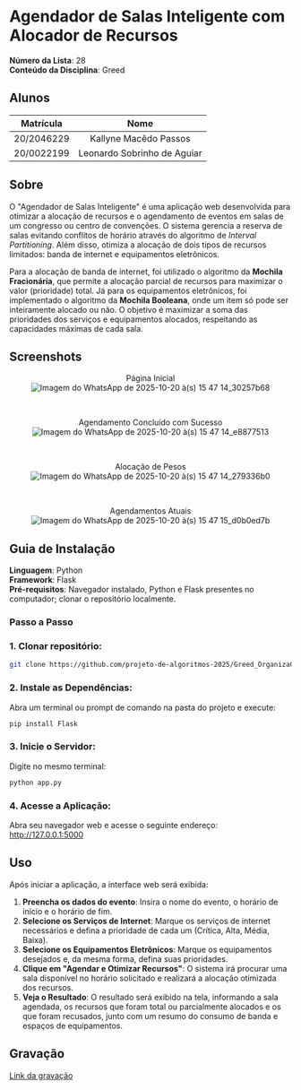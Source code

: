 # Agendador de Salas Inteligente com Alocador de Recursos

**Número da Lista**: 28<br>
**Conteúdo da Disciplina**: Greed<br>

## Alunos
| Matrícula | Nome |  
|:----------:|:---------------------------:|  
| 20/2046229 | Kallyne Macêdo Passos |  
| 20/0022199 | Leonardo Sobrinho de Aguiar | 

## Sobre 

O "Agendador de Salas Inteligente" é uma aplicação web desenvolvida para otimizar a alocação de recursos e o agendamento de eventos em salas de um congresso ou centro de convenções. O sistema gerencia a reserva de salas evitando conflitos de horário através do algoritmo de *Interval Partitioning*. Além disso, otimiza a alocação de dois tipos de recursos limitados: banda de internet e equipamentos eletrônicos.

Para a alocação de banda de internet, foi utilizado o algoritmo da **Mochila Fracionária**, que permite a alocação parcial de recursos para maximizar o valor (prioridade) total. Já para os equipamentos eletrônicos, foi implementado o algoritmo da **Mochila Booleana**, onde um item só pode ser inteiramente alocado ou não. O objetivo é maximizar a soma das prioridades dos serviços e equipamentos alocados, respeitando as capacidades máximas de cada sala.


## Screenshots

<div align="center">
 
Página Inicial
![Imagem do WhatsApp de 2025-10-20 à(s) 15 47 14_30257b68](https://github.com/user-attachments/assets/3f448901-f672-4cc5-bb59-d5ab2951a41c)</div>
<br>
<div align="center">
 
Agendamento Concluído com Sucesso
![Imagem do WhatsApp de 2025-10-20 à(s) 15 47 14_e8877513](https://github.com/user-attachments/assets/280f05ac-2678-44aa-ac26-d5a84d05ef69)</div>
<br>
<div align="center">
 
Alocação de Pesos
![Imagem do WhatsApp de 2025-10-20 à(s) 15 47 14_279336b0](https://github.com/user-attachments/assets/01066b55-af55-4b58-9662-84fe64799832)</div>
<br>

<div align="center">

Agendamentos Atuais
![Imagem do WhatsApp de 2025-10-20 à(s) 15 47 15_d0b0ed7b](https://github.com/user-attachments/assets/55fe5bc7-5c2d-409c-b82c-21be931800a0)</div>



## Guia de Instalação 

**Linguagem**: Python<br>
**Framework**: Flask<br>
**Pré-requisitos**: Navegador instalado, Python e Flask presentes no computador; clonar o repositório localmente.

### Passo a Passo

### 1. Clonar repositório:
```bash
git clone https://github.com/projeto-de-algoritmos-2025/Greed_OrganizaCongresso
```
### 2. Instale as Dependências:
Abra um terminal ou prompt de comando na pasta do projeto e execute:
```bash
pip install Flask
```
### 3. Inicie o Servidor:
Digite no mesmo terminal:
```bash
python app.py
```
### 4. Acesse a Aplicação:
Abra seu navegador web e acesse o seguinte endereço: http://127.0.0.1:5000

## Uso
Após iniciar a aplicação, a interface web será exibida:

1.  **Preencha os dados do evento**: Insira o nome do evento, o horário de início e o horário de fim.
2.  **Selecione os Serviços de Internet**: Marque os serviços de internet necessários e defina a prioridade de cada um (Crítica, Alta, Média, Baixa).
3.  **Selecione os Equipamentos Eletrônicos**: Marque os equipamentos desejados e, da mesma forma, defina suas prioridades.
4.  **Clique em "Agendar e Otimizar Recursos"**: O sistema irá procurar uma sala disponível no horário solicitado e realizará a alocação otimizada dos recursos.
5.  **Veja o Resultado**: O resultado será exibido na tela, informando a sala agendada, os recursos que foram total ou parcialmente alocados e os que foram recusados, junto com um resumo do consumo de banda e espaços de equipamentos.

## Gravação 

[Link da gravação](https://youtu.be/5WUxlv2JSdI)
